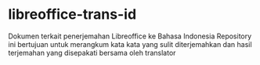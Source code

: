 # libreoffice-trans-id
Dokumen terkait penerjemahan Libreoffice ke Bahasa Indonesia
Repository ini bertujuan untuk merangkum kata kata yang sulit diterjemahkan dan hasil terjemahan yang disepakati bersama oleh translator

